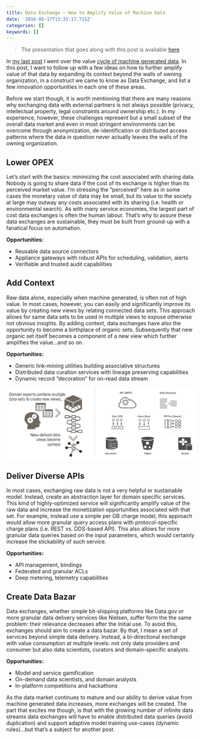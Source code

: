 ```yaml
---
title: Data Exchange — How to Amplify Value of Machine Data
date: '2016-05-17T13:33:17.731Z'
categories: []
keywords: []
---
```


> The presentation that goes along with this post is available [here](http://www.slideshare.net/MarkChmarny/machine-data-how-to-realize-and-amplify-its-value)

In [my last post](http://mark.chmarny.com/post/139001618764/service-not-volume-data-explosion-and-how-to) I went over the value [cycle of machine generated data](http://mark.chmarny.com/post/139001618764/service-not-volume-data-explosion-and-how-to). In this post, I want to follow up with a few ideas on how to further amplify value of that data by expanding its context beyond the walls of owning organization, in a construct we came to know as Data Exchange, and list a few innovation opportunities in each one of these areas.

Before we start though, it is worth mentioning that there are many reasons why exchanging data with external partners is not always possible (privacy, intellectual property, legal constraints around ownership etc.). In my experience, however, these challenges represent but a small subset of the overall data market and even in most stringent environments can be overcome through anonymization, de-identification or distributed access patterns where the data in question never actually leaves the walls of the owning organization.

## Lower OPEX

Let’s start with the basics: minimizing the cost associated with sharing data. Nobody is going to share data if the cost of its exchange is higher than its perceived market value. I’m stressing the “perceived” here as in some cases the monetary value of data may be small, but its value to the society at large may outway any costs associated with its sharing (i.e. health or environmental search). As with many service economies, the largest part of cost data exchanges is often the human labour. That’s why to assure these data exchanges are sustainable, they must be built from ground-up with a fanatical focus on automation.

**Opportunities:**

*   Reusable data source connectors
*   Appliance gateways with robust APIs for scheduling, validation, alerts
*   Verifiable and trusted audit capabilities

## Add Context

Raw data alone, especially when machine generated, is often not of high value. In most cases, however, you can easily and significantly improve its value by creating new views by relating connected data sets. This approach allows for same data sets to be used in multiple views to expose otherwise not obvious insights. By adding context, data exchanges have also the opportunity to become a birthplace of organic sets. Subsequently that new organic set itself becomes a component of a new view which further amplifies the value…and so on.

**Opportunities:**

*   Generic link-mining utilities building associative structures
*   Distributed data curation services with lineage preserving capabilities
*   Dynamic record “decoration” for on-read data stream

![](/images/1__6ElyoDV5lWj3cv4ljJJs7w.png)

## Deliver Diverse APIs

In most cases, exchanging raw data is not a very helpful or sustainable model. Instead, create an abstraction layer for domain specific services. This kind of highly-optimized service will significantly amplify value of the raw data and increase the monetization opportunities associated with that set. For example, instead use a simple per GB charge model, this approach would allow more granular query access plans with protocol-specific charge plans (i.e. REST vs. DDS-based API). This also allows for more granular data queries based on the input parameters, which would certainly increase the stickability of such service.

**Opportunities:**

*   API management, bindings
*   Federated and granular ACLs
*   Deep metering, telemetry capabilities

## Create Data Bazar

Data exchanges, whether simple bit-shipping platforms like Data.gov or more granular data delivery services like Nielsen, suffer form the the same problem: their relevance decreases after the initial use. To avoid this, exchanges should aim to create a data bazar. By that, I mean a set of services beyond simple data delivery. Instead, a bi-directional exchange with value consumption at multiple levels: not only data providers and consumer but also data scientists, curators and domain-specific analysts.

**Opportunities:**

*   Model and service gamification
*   On-demand data scientists, and domain analysts
*   In-platform competitions and hackathons

As the data market continues to mature and our ability to derive value from machine generated data increases, more exchanges will be created. The part that excites me though, is that with the growing number of infinite data streams data exchanges will have to enable distributed data queries (avoid duplication) and support adaptive model training use-cases (dynamic rules)…but that’s a subject for another post.